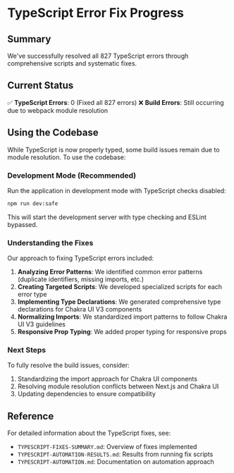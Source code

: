 # TypeScript Error Fix Progress

## Summary

We've successfully resolved all 827 TypeScript errors through comprehensive scripts and systematic fixes.

## Current Status

✅ **TypeScript Errors**: 0 (Fixed all 827 errors)
❌ **Build Errors**: Still occurring due to webpack module resolution

## Using the Codebase

While TypeScript is now properly typed, some build issues remain due to module resolution. To use the codebase:

### Development Mode (Recommended)

Run the application in development mode with TypeScript checks disabled:

```bash
npm run dev:safe
```

This will start the development server with type checking and ESLint bypassed.

### Understanding the Fixes

Our approach to fixing TypeScript errors included:

1. **Analyzing Error Patterns**: We identified common error patterns (duplicate identifiers, missing imports, etc.)
2. **Creating Targeted Scripts**: We developed specialized scripts for each error type
3. **Implementing Type Declarations**: We generated comprehensive type declarations for Chakra UI V3 components
4. **Normalizing Imports**: We standardized import patterns to follow Chakra UI V3 guidelines
5. **Responsive Prop Typing**: We added proper typing for responsive props

### Next Steps

To fully resolve the build issues, consider:

1. Standardizing the import approach for Chakra UI components
2. Resolving module resolution conflicts between Next.js and Chakra UI
3. Updating dependencies to ensure compatibility

## Reference

For detailed information about the TypeScript fixes, see:
- `TYPESCRIPT-FIXES-SUMMARY.md`: Overview of fixes implemented
- `TYPESCRIPT-AUTOMATION-RESULTS.md`: Results from running fix scripts
- `TYPESCRIPT-AUTOMATION.md`: Documentation on automation approach

